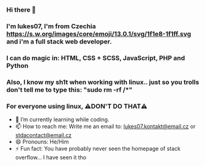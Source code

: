 ### Hi there 👋
### I'm lukes07, I'm from Czechia https://s.w.org/images/core/emoji/13.0.1/svg/1f1e8-1f1ff.svg and i'm a full stack web developer.
### I can do magic in: HTML, CSS + SCSS, JavaScript, PHP and Python
### Also, I know my sh1t when working with linux.. just so you trolls don't tell me to type this: "sudo rm -rf /*"
### For everyone using linux, ⚠️DON'T DO THAT⚠️

- 🌱 I’m currently learning while coding.
- 📫 How to reach me: Write me an email to: lukes07.kontakt@email.cz or stdacontact@email.cz
- 😄 Pronouns: He/Him
- ⚡ Fun fact: You have probably never seen the homepage of stack overflow... I have seen it tho
